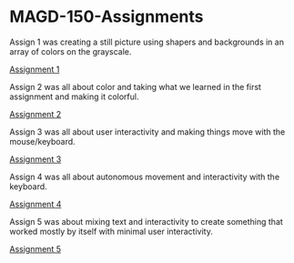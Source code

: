 # MAGD-150-Assignments


Assign 1 was creating a still picture using shapers and backgrounds in an array of colors on the grayscale.

[Assignment 1](https://github.com/SchwedaKristopher/MAGD-150-Assignments/blob/gh-pages/Assignment_1.pde)

Assign 2 was all about color and taking what we learned in the first assignment and making it colorful.

[Assignment 2](https://github.com/SchwedaKristopher/MAGD-150-Assignments/blob/gh-pages/Assignment_2.pde)

Assign 3 was all about user interactivity and making things move with the mouse/keyboard.

[Assignment 3](https://github.com/SchwedaKristopher/MAGD-150-Assignments/blob/gh-pages/Assignment_3.pde)
 
Assign 4 was all about autonomous movement and interactivity with the keyboard.

[Assignment 4](https://github.com/SchwedaKristopher/MAGD-150-Assignments/blob/gh-pages/Assignment_4.pde)

Assign 5 was about mixing text and interactivity to create something that worked mostly by itself with minimal user interactivity.

[Assignment 5](https://github.com/SchwedaKristopher/MAGD-150-Assignments/blob/gh-pages/Assignment_5.pde)
